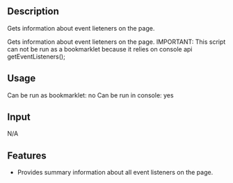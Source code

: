 ## Description

Gets information about event lieteners on the page.

Gets information about event lieteners on the page.
IMPORTANT: This script can not be run as a bookmarklet because it relies on console api getEventListeners();
 

## Usage

Can be run as bookmarklet: no
Can be run in console: yes

## Input

N/A

## Features

- Provides summary information about all event listeners on the page.
